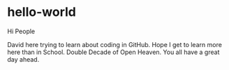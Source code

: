# hello-world

Hi People

David here trying to learn about coding in GitHub. Hope I get to learn more here than in School. 
Double Decade of Open Heaven.
You all have a great day ahead.
